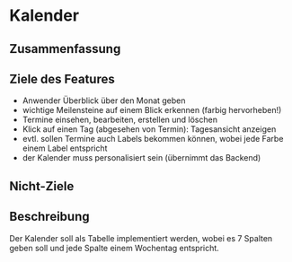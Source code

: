 # Kalender

## Zusammenfassung



## Ziele des Features

  - Anwender Überblick über den Monat geben
  - wichtige Meilensteine auf einem Blick erkennen (farbig hervorheben!)
  - Termine einsehen, bearbeiten, erstellen und löschen
  - Klick auf einen Tag (abgesehen von Termin): Tagesansicht anzeigen
  - evtl. sollen Termine auch Labels bekommen können, wobei jede Farbe einem Label entspricht
  - der Kalender muss personalisiert sein (übernimmt das Backend)

## Nicht-Ziele

## Beschreibung

Der Kalender soll als Tabelle implementiert werden, wobei es 7 Spalten geben soll und jede Spalte einem Wochentag entspricht.

